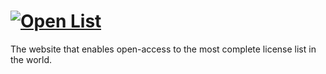 # [![Open List](https://raw.githubusercontent.com/fairfield-programming/openlist/master/.github/cover.svg)](https://github.com/fairfield-programming/openlist)

The website that enables open-access to the most complete license list in the world.

